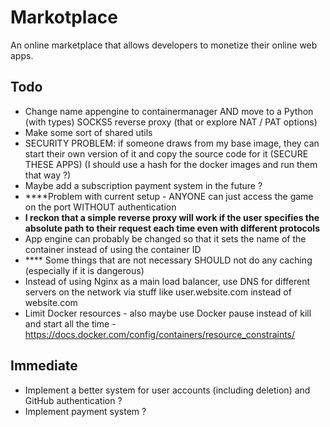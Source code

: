 # Markotplace

An online marketplace that allows developers to monetize their online web apps.

## Todo

-   Change name appengine to containermanager AND move to a Python (with types) SOCKS5 reverse proxy (that or explore NAT / PAT options)
-   Make some sort of shared utils
-   SECURITY PROBLEM: if someone draws from my base image, they can start their own version of it and copy the source code for it (SECURE THESE APPS) (I should use a hash for the docker images and run them that way ?)
-   Maybe add a subscription payment system in the future ?
-   \*\*\*\*Problem with current setup - ANYONE can just access the game on the port WITHOUT authentication
-   **I reckon that a simple reverse proxy will work if the user specifies the absolute path to their request each time even with different protocols**
-   App engine can probably be changed so that it sets the name of the container instead of using the container ID
-   \*\*\*\* Some things that are not necessary SHOULD not do any caching (especially if it is dangerous)
-   Instead of using Nginx as a main load balancer, use DNS for different servers on the network via stuff like user.website.com instead of website.com
-   Limit Docker resources - also maybe use Docker pause instead of kill and start all the time - https://docs.docker.com/config/containers/resource_constraints/

## Immediate

-   Implement a better system for user accounts (including deletion) and GitHub authentication ?
-   Implement payment system ?
